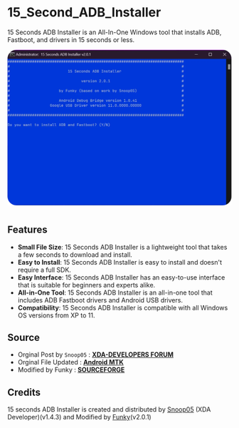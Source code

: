# 15_Second_ADB_Installer
15 Seconds ADB Installer is an All-In-One Windows tool that installs ADB, Fastboot, and drivers in 15 seconds or less.

![preview](./quickadb-preview.webp)

<h1></h1>

## Features
* **Small File Size**: 15 Seconds ADB Installer is a lightweight tool that takes a few seconds to download and install.
* **Easy to Install**: 15 Seconds ADB Installer is easy to install and doesn't require a full SDK.
* **Easy Interface**: 15 Seconds ADB Installer has an easy-to-use interface that is suitable for beginners and experts alike.
* **All-in-One Tool**: 15 Seconds ADB Installer is an all-in-one tool that includes ADB Fastboot drivers and Android USB drivers.
* **Compatibility**: 15 Seconds ADB Installer is compatible with all Windows OS versions from XP to 11.

## Source
* Orginal Post by  `Snoop05` : **[XDA-DEVELOPERS FORUM](https://forum.xda-developers.com/t/official-tool-windows-adb-fastboot-and-drivers-15-seconds-adb-installer-v1-4-3.2588979/)**
* Orginal File Updated : **[Android MTK](https://androidmtk.com/download-15-seconds-adb-installer)**
* Modified by Funky : **[SOURCE**FORGE**](https://sourceforge.net/projects/quickadb/)**

## Credits
15 seconds ADB Installer is created and distributed by [Snoop05](https://forum.xda-developers.com/member.php?u=4638083) (XDA Developer)(v1.4.3) and Modified by [Funky](https://sourceforge.net/u/funkspunk)(v2.0.1)
